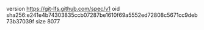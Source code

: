 version https://git-lfs.github.com/spec/v1
oid sha256:e241e4b74303835ccb07287be1610f69a5552ed72808c5671cc9deb73b37039f
size 8077
